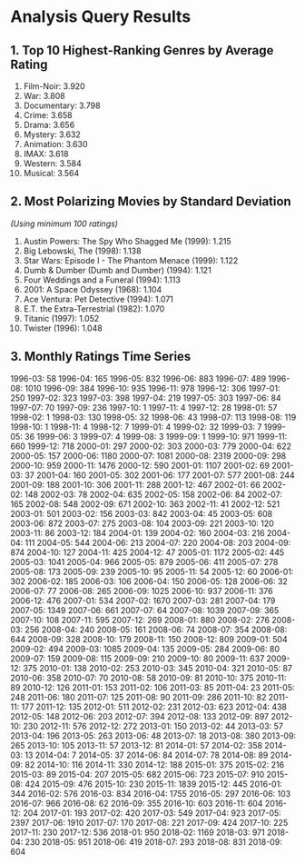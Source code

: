 # Analysis Query Results

## 1. Top 10 Highest-Ranking Genres by Average Rating

1. Film-Noir: 3.920
2. War: 3.808
3. Documentary: 3.798
4. Crime: 3.658
5. Drama: 3.656
6. Mystery: 3.632
7. Animation: 3.630
8. IMAX: 3.618
9. Western: 3.584
10. Musical: 3.564

## 2. Most Polarizing Movies by Standard Deviation

*(Using minimum 100 ratings)*

1. Austin Powers: The Spy Who Shagged Me (1999): 1.215
2. Big Lebowski, The (1998): 1.138
3. Star Wars: Episode I - The Phantom Menace (1999): 1.122
4. Dumb & Dumber (Dumb and Dumber) (1994): 1.121
5. Four Weddings and a Funeral (1994): 1.113
6. 2001: A Space Odyssey (1968): 1.104
7. Ace Ventura: Pet Detective (1994): 1.071
8. E.T. the Extra-Terrestrial (1982): 1.070
9. Titanic (1997): 1.052
10. Twister (1996): 1.048

## 3. Monthly Ratings Time Series

1996-03: 58
1996-04: 165
1996-05: 832
1996-06: 883
1996-07: 489
1996-08: 1010
1996-09: 384
1996-10: 935
1996-11: 978
1996-12: 306
1997-01: 250
1997-02: 323
1997-03: 398
1997-04: 219
1997-05: 303
1997-06: 84
1997-07: 70
1997-09: 236
1997-10: 1
1997-11: 4
1997-12: 28
1998-01: 57
1998-02: 1
1998-03: 130
1998-05: 32
1998-06: 43
1998-07: 113
1998-08: 119
1998-10: 1
1998-11: 4
1998-12: 7
1999-01: 4
1999-02: 32
1999-03: 7
1999-05: 36
1999-06: 3
1999-07: 4
1999-08: 3
1999-09: 1
1999-10: 971
1999-11: 660
1999-12: 718
2000-01: 297
2000-02: 303
2000-03: 779
2000-04: 622
2000-05: 157
2000-06: 1180
2000-07: 1081
2000-08: 2319
2000-09: 298
2000-10: 959
2000-11: 1476
2000-12: 590
2001-01: 1107
2001-02: 69
2001-03: 37
2001-04: 160
2001-05: 302
2001-06: 177
2001-07: 577
2001-08: 244
2001-09: 188
2001-10: 306
2001-11: 288
2001-12: 467
2002-01: 66
2002-02: 148
2002-03: 78
2002-04: 635
2002-05: 158
2002-06: 84
2002-07: 165
2002-08: 548
2002-09: 671
2002-10: 363
2002-11: 41
2002-12: 521
2003-01: 501
2003-02: 156
2003-03: 842
2003-04: 45
2003-05: 608
2003-06: 872
2003-07: 275
2003-08: 104
2003-09: 221
2003-10: 120
2003-11: 86
2003-12: 184
2004-01: 139
2004-02: 160
2004-03: 216
2004-04: 111
2004-05: 544
2004-06: 213
2004-07: 220
2004-08: 203
2004-09: 874
2004-10: 127
2004-11: 425
2004-12: 47
2005-01: 1172
2005-02: 445
2005-03: 1041
2005-04: 966
2005-05: 879
2005-06: 411
2005-07: 278
2005-08: 173
2005-09: 239
2005-10: 95
2005-11: 54
2005-12: 60
2006-01: 302
2006-02: 185
2006-03: 106
2006-04: 150
2006-05: 128
2006-06: 32
2006-07: 77
2006-08: 265
2006-09: 1025
2006-10: 937
2006-11: 376
2006-12: 476
2007-01: 534
2007-02: 1670
2007-03: 281
2007-04: 179
2007-05: 1349
2007-06: 661
2007-07: 64
2007-08: 1039
2007-09: 365
2007-10: 108
2007-11: 595
2007-12: 269
2008-01: 880
2008-02: 276
2008-03: 256
2008-04: 240
2008-05: 161
2008-06: 74
2008-07: 354
2008-08: 644
2008-09: 328
2008-10: 179
2008-11: 150
2008-12: 809
2009-01: 504
2009-02: 494
2009-03: 1085
2009-04: 135
2009-05: 284
2009-06: 80
2009-07: 159
2009-08: 115
2009-09: 210
2009-10: 80
2009-11: 637
2009-12: 375
2010-01: 138
2010-02: 253
2010-03: 345
2010-04: 321
2010-05: 87
2010-06: 358
2010-07: 70
2010-08: 58
2010-09: 81
2010-10: 375
2010-11: 89
2010-12: 126
2011-01: 153
2011-02: 106
2011-03: 85
2011-04: 23
2011-05: 248
2011-06: 180
2011-07: 125
2011-08: 90
2011-09: 286
2011-10: 82
2011-11: 177
2011-12: 135
2012-01: 511
2012-02: 231
2012-03: 623
2012-04: 438
2012-05: 148
2012-06: 203
2012-07: 394
2012-08: 133
2012-09: 897
2012-10: 230
2012-11: 576
2012-12: 272
2013-01: 150
2013-02: 44
2013-03: 57
2013-04: 196
2013-05: 263
2013-06: 48
2013-07: 18
2013-08: 380
2013-09: 265
2013-10: 105
2013-11: 57
2013-12: 81
2014-01: 57
2014-02: 358
2014-03: 13
2014-04: 7
2014-05: 37
2014-06: 84
2014-07: 78
2014-08: 89
2014-09: 82
2014-10: 116
2014-11: 330
2014-12: 188
2015-01: 375
2015-02: 216
2015-03: 89
2015-04: 207
2015-05: 682
2015-06: 723
2015-07: 910
2015-08: 424
2015-09: 476
2015-10: 230
2015-11: 1839
2015-12: 445
2016-01: 344
2016-02: 576
2016-03: 834
2016-04: 1755
2016-05: 297
2016-06: 103
2016-07: 966
2016-08: 62
2016-09: 355
2016-10: 603
2016-11: 604
2016-12: 204
2017-01: 193
2017-02: 420
2017-03: 549
2017-04: 923
2017-05: 2397
2017-06: 1910
2017-07: 170
2017-08: 221
2017-09: 424
2017-10: 225
2017-11: 230
2017-12: 536
2018-01: 950
2018-02: 1169
2018-03: 971
2018-04: 230
2018-05: 951
2018-06: 419
2018-07: 293
2018-08: 831
2018-09: 604
